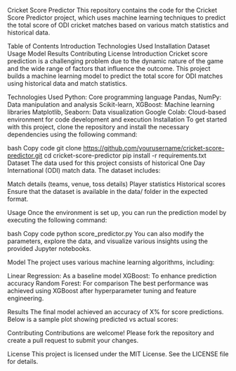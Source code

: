 Cricket Score Predictor
This repository contains the code for the Cricket Score Predictor project, which uses machine learning techniques to predict the total score of ODI cricket matches based on various match statistics and historical data.

Table of Contents
Introduction
Technologies Used
Installation
Dataset
Usage
Model
Results
Contributing
License
Introduction
Cricket score prediction is a challenging problem due to the dynamic nature of the game and the wide range of factors that influence the outcome. This project builds a machine learning model to predict the total score for ODI matches using historical data and match statistics.

Technologies Used
Python: Core programming language
Pandas, NumPy: Data manipulation and analysis
Scikit-learn, XGBoost: Machine learning libraries
Matplotlib, Seaborn: Data visualization
Google Colab: Cloud-based environment for code development and execution
Installation
To get started with this project, clone the repository and install the necessary dependencies using the following command:

bash
Copy code
git clone https://github.com/yourusername/cricket-score-predictor.git
cd cricket-score-predictor
pip install -r requirements.txt
Dataset
The data used for this project consists of historical One Day International (ODI) match data. The dataset includes:

Match details (teams, venue, toss details)
Player statistics
Historical scores
Ensure that the dataset is available in the data/ folder in the expected format.

Usage
Once the environment is set up, you can run the prediction model by executing the following command:

bash
Copy code
python score_predictor.py
You can also modify the parameters, explore the data, and visualize various insights using the provided Jupyter notebooks.

Model
The project uses various machine learning algorithms, including:

Linear Regression: As a baseline model
XGBoost: To enhance prediction accuracy
Random Forest: For comparison
The best performance was achieved using XGBoost after hyperparameter tuning and feature engineering.

Results
The final model achieved an accuracy of X% for score predictions. Below is a sample plot showing predicted vs actual scores:


Contributing
Contributions are welcome! Please fork the repository and create a pull request to submit your changes.

License
This project is licensed under the MIT License. See the LICENSE file for details.
